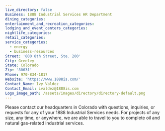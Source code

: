 ```yaml
---
live_directory: false
Business: 1888 Industrial Services HR Department
dining_categories:
entertainment_and_recreation_categories:
lodging_and_event_centers_categories:
nightlife_categories:
retail_categories:
service_categories:
  - energy
  - business-resources
Street: '800 8th Street, Ste. 200'
City: Greeley
State: Colorado
Zip: '80631'
Phone: 970-834-1817
Website: 'https://www.1888is.com/'
Contact_Name: Ivy Valdez
Contact_Email: ivaldez@1888is.com
Logo_image_path: /assets/images/directory/directory-default.png
---
```


Please contact our headquarters in Colorado with questions, inquiries, or requests for any of your 1888 Industrial Services needs. For projects of any size, any time, or anywhere, we are able to travel to you to complete oil and natural gas-related industrial services.